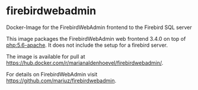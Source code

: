 # firebirdwebadmin
Docker-Image for the FirebirdWebAdmin frontend to the Firebird SQL server

This image packages the FirebirdWebAdmin web frontend 3.4.0 on top of [php:5.6-apache](https://hub.docker.com/_/php/). It does not include the setup for a firebird server.

The image is available for pull at https://hub.docker.com/r/marianaldenhoevel/firebirdwebadmin/.

For details on FirebirdWebAdmin visit https://github.com/mariuz/firebirdwebadmin.
